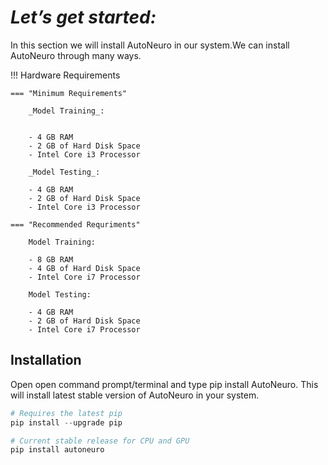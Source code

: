 # **_Let’s get started:_**

In this section we will install AutoNeuro in our system.We can install AutoNeuro through many ways.



!!! Hardware Requirements

    === "Minimum Requirements"

        _Model Training_:


        - 4 GB RAM
        - 2 GB of Hard Disk Space
        - Intel Core i3 Processor

        _Model Testing_:

        - 4 GB RAM
        - 2 GB of Hard Disk Space
        - Intel Core i3 Processor

    === "Recommended Requriments"

        Model Training:

        - 8 GB RAM
        - 4 GB of Hard Disk Space
        - Intel Core i7 Processor

        Model Testing:

        - 4 GB RAM
        - 2 GB of Hard Disk Space
        - Intel Core i7 Processor

## Installation

Open open command prompt/terminal and type pip install AutoNeuro. This will install latest stable version of AutoNeuro in your system.

```python
# Requires the latest pip
pip install --upgrade pip

# Current stable release for CPU and GPU
pip install autoneuro
```

